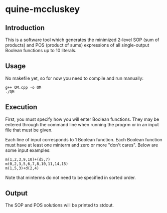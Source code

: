 quine-mccluskey
===============

## Introduction

This is a software tool which generates the minimized 2-level SOP (sum of products) and POS (product of sums) expressions of all single-output Boolean functions up to 10 literals.

## Usage

No makefile yet, so for now you need to compile and run manually:

	g++ QM.cpp -o QM
	./QM

## Execution

First, you must specify how you will enter Boolean functions. They may be entered through the command line when running the progrm or in an input file that must be given.

Each line of input corresponds to 1 Boolean function. Each Boolean function must have at least one minterm and zero or more "don't cares". Below are some input examples:


	m(1,2,3,9,10)+(d5,7)
	m(0,2,3,5,6,7,8,10,11,14,15)
	m(1,5,3)+d(2,4)

Note that minterms do not need to be specified in sorted order.

## Output

The SOP and POS solutions will be printed to stdout.

